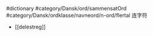 #dictionary #category/Dansk/ord/sammensatOrd 
#category/Dansk/ordklasse/navneord/n-ord/flertal  连字符
- [[delestreg]]